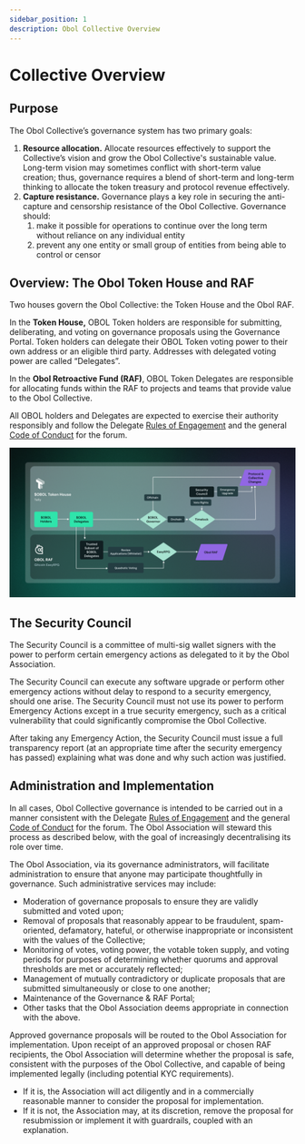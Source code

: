 ```yaml
---
sidebar_position: 1
description: Obol Collective Overview
---
```


# Collective Overview

## Purpose 

The Obol Collective’s governance system has two primary goals:

1. **Resource allocation.** Allocate resources effectively to support the Collective’s vision and grow the Obol Collective's sustainable value. Long-term vision may sometimes conflict with short-term value creation; thus, governance requires a blend of short-term and long-term thinking to allocate the token treasury and protocol revenue effectively.
2. **Capture resistance.** Governance plays a key role in securing the anti-capture and censorship resistance of the Obol Collective. Governance should: 
    1. make it possible for operations to continue over the long term without reliance on any individual entity
    2. prevent any one entity or small group of entities from being able to control or censor

## Overview: The Obol Token House and RAF

Two houses govern the Obol Collective: the Token House and the Obol RAF.

In the **Token House,** OBOL Token holders are responsible for submitting, deliberating, and voting on governance proposals using the Governance Portal. Token holders can delegate their OBOL Token voting power to their own address or an eligible third party. Addresses with delegated voting power are called “Delegates”.

In the **Obol Retroactive Fund (RAF)**, OBOL Token Delegates are responsible for allocating funds within the RAF to projects and teams that provide value to the Obol Collective.

All OBOL holders and Delegates are expected to exercise their authority responsibly and follow the Delegate [Rules of Engagement](https://community.obol.org/t/delegates-rules-of-engagement/206/2) and the general [Code of Conduct](https://community.obol.org/t/code-of-conduct-for-discussion-forum/205) for the forum.

![Goverance Houses](/img/GovernanceHouses.png)

## The Security Council

The Security Council is a committee of multi-sig wallet signers with the power to perform certain emergency actions as delegated to it by the Obol Association. 

The Security Council can execute any software upgrade or perform other emergency actions without delay to respond to a security emergency, should one arise. The Security Council must not use its power to perform Emergency Actions except in a true security emergency, such as a critical vulnerability that could significantly compromise the Obol Collective.

After taking any Emergency Action, the Security Council must issue a full transparency report (at an appropriate time after the security emergency has passed) explaining what was done and why such action was justified.


## Administration and Implementation

In all cases, Obol Collective governance is intended to be carried out in a manner consistent with the Delegate [Rules of Engagement](https://community.obol.org/t/delegates-rules-of-engagement/206/2) and the general [Code of Conduct](https://community.obol.org/t/code-of-conduct-for-discussion-forum/205) for the forum. The Obol Association will steward this process as described below, with the goal of increasingly decentralising its role over time.

The Obol Association, via its governance administrators, will facilitate administration to ensure that anyone may participate thoughtfully in governance. Such administrative services may include:

- Moderation of governance proposals to ensure they are validly submitted and voted upon;
- Removal of proposals that reasonably appear to be fraudulent, spam-oriented, defamatory, hateful, or otherwise inappropriate or inconsistent with the values of the Collective;
- Monitoring of votes, voting power, the votable token supply, and voting periods for purposes of determining whether quorums and approval thresholds are met or accurately reflected;
- Management of mutually contradictory or duplicate proposals that are submitted simultaneously or close to one another;
- Maintenance of the Governance & RAF Portal;
- Other tasks that the Obol Association deems appropriate in connection with the above.

Approved governance proposals will be routed to the Obol Association for implementation. Upon receipt of an approved proposal or chosen RAF recipients, the Obol Association will determine whether the proposal is safe, consistent with the purposes of the Obol Collective, and capable of being implemented legally (including potential KYC requirements).

- If it is, the Association will act diligently and in a commercially reasonable manner to consider the proposal for implementation.
- If it is not, the Association may, at its discretion, remove the proposal for resubmission or implement it with guardrails, coupled with an explanation.